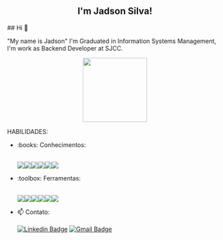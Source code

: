<h2 align="center">I'm Jadson Silva!</h2>
## Hi 👋

"My name is Jadson"
I'm Graduated in Information Systems Management, I'm work as Backend Developer at SJCC.

<div align="center">
  <a href="https://github.com/jadsonpe">
  <img height="150em" src="https://github-readme-stats.vercel.app/api?username=jadsonpe&show_icons=true&theme=midnight-purple&include_all_commits=true&count_private=true"/>
  <!-- <img height="150em" src="https://github-readme-stats.vercel.app/api/top-langs/?username=jadsonpe&layout=compact&langs_count=7&theme=midnight-purple"/> -->
  </a>
</div>   
  
HABILIDADES:

<ul>
  
  <li>:books: Conhecimentos:</li>
  <br/>
  <p align="left">
  <img src="https://img.shields.io/badge/php-4F5B93?style=for-the-badge&logo=php&logoColor=white"><img src="https://img.shields.io/badge/laravel-E34F26?style=for-the-badge&logo=laravel&logoColor=white"><img src="https://img.shields.io/badge/JavaScript-F7DF1E?style=for-the-badge&logo=javascript&logoColor=black"><img src="https://img.shields.io/badge/TypeScript-007ACC?style=for-the-badge&logo=typescript&logoColor=white"><img src="https://img.shields.io/badge/React-20232A?style=for-the-badge&logo=react&logoColor=61DAFB"><img src="https://img.shields.io/badge/gulp-cf4647?style=for-the-badge&logo=gulp&logoColor=white">
  </p>
  
  <li>:toolbox: Ferramentas:</li>
  <br/>
  <p align="left">
  <img src="https://img.shields.io/badge/Git-F05032?style=for-the-badge&logo=git&logoColor=white"><img src="https://img.shields.io/badge/Docker-2CA5E0?style=for-the-badge&logo=docker&logoColor=white"><img src="https://img.shields.io/badge/npm-CB3837?style=for-the-badge&logo=npm&logoColor=white"><img src="https://img.shields.io/badge/Visual_Studio_Code-0078D4?style=for-the-badge&logo=visual%20studio%20code&logoColor=white"><img src="https://img.shields.io/badge/jira-0053CC?style=for-the-badge&logo=jira&logoColor=white"><img src="https://img.shields.io/badge/discord-0053CC?style=for-the-badge&logo=discord&logoColor=white">
  </p>
</ul>

- 📫 Contato:<br><br>
  [![Linkedin Badge](https://img.shields.io/badge/LinkedIn-0077B5?style=for-the-badge&logo=linkedin&logoColor=white&link=https://www.linkedin.com/in/jadson-silva-46a94738/)](https://www.linkedin.com/in/jadson-silva-46a94738/)
  [![Gmail Badge](https://img.shields.io/badge/Gmail-D14836?style=for-the-badge&logo=gmail&logoColor=white&link=jadsonpe1@gmail.com)](mailto:jadsonpe1@gmail.com)
